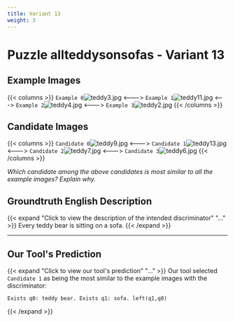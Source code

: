 ```yaml
---
title: Variant 13
weight: 3
---
```


# Puzzle allteddysonsofas - Variant 13

## Example Images
{{< columns >}}
`Example 0`![teddy3.jpg](/natscene_data/images/teddy3.jpg)
<--->
`Example 1`![teddy11.jpg](/natscene_data/images/teddy11.jpg)
<--->
`Example 2`![teddy4.jpg](/natscene_data/images/teddy4.jpg)
<--->
`Example 3`![teddy2.jpg](/natscene_data/images/teddy2.jpg)
{{< /columns >}}

## Candidate Images
{{< columns >}}
`Candidate 0`![teddy9.jpg](/natscene_data/images/teddy9.jpg)
<--->
`Candidate 1`![teddy13.jpg](/natscene_data/images/teddy13.jpg)
<--->
`Candidate 2`![teddy7.jpg](/natscene_data/images/teddy7.jpg)
<--->
`Candidate 3`![teddy6.jpg](/natscene_data/images/teddy6.jpg)
{{< /columns >}}

*Which candidate among the above candidates is most similar to all the example images? Explain why.*

## Groundtruth English Description

{{< expand "Click to view the description of the intended discriminator" "..." >}}
Every teddy bear is sitting on a sofa.
{{< /expand >}}

---



## Our Tool's Prediction

{{< expand "Click to view our tool's prediction" "..." >}}
Our tool selected `Candidate 1` as being the most similar to the example images with the discriminator:
```plaintext
Exists q0: teddy bear. Exists q1: sofa. left(q1,q0)
```
{{< /expand >}}
